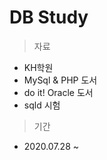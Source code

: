 # DB Study

> 자료
  - KH학원
  - MySql & PHP 도서
  - do it! Oracle 도서
  - sqld 시험 

> 기간
  - 2020.07.28 ~
